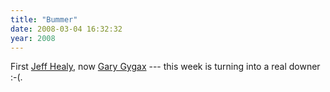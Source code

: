 ```yaml
---
title: "Bummer"
date: 2008-03-04 16:32:32
year: 2008
---
```

First <a href="http://en.wikipedia.org/wiki/Jeff_Healey">Jeff Healy</a>, now <a href="http://en.wikipedia.org/wiki/Gary_Gygax">Gary Gygax</a> --- this week is turning into a real downer :-(.
